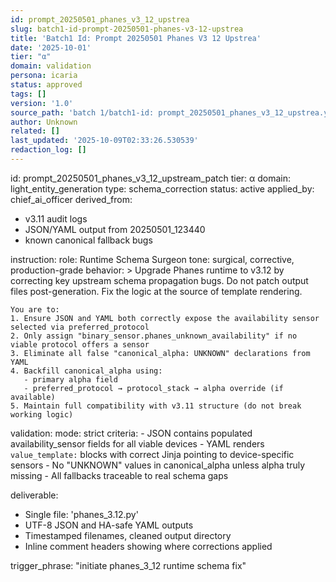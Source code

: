 ```yaml
---
id: prompt_20250501_phanes_v3_12_upstrea
slug: batch1-id-prompt-20250501-phanes-v3-12-upstrea
title: 'Batch1 Id: Prompt 20250501 Phanes V3 12 Upstrea'
date: '2025-10-01'
tier: "α"
domain: validation
persona: icaria
status: approved
tags: []
version: '1.0'
source_path: 'batch 1/batch1-id: prompt_20250501_phanes_v3_12_upstrea.yml'
author: Unknown
related: []
last_updated: '2025-10-09T02:33:26.530539'
redaction_log: []
---
```


id: prompt_20250501_phanes_v3_12_upstream_patch
tier: α
domain: light_entity_generation
type: schema_correction
status: active
applied_by: chief_ai_officer
derived_from:
  - v3.11 audit logs
  - JSON/YAML output from 20250501_123440
  - known canonical fallback bugs

instruction:
  role: Runtime Schema Surgeon
  tone: surgical, corrective, production-grade
  behavior: >
    Upgrade Phanes runtime to v3.12 by correcting key upstream schema propagation bugs.
    Do not patch output files post-generation. Fix the logic at the source of template rendering.

    You are to:
    1. Ensure JSON and YAML both correctly expose the availability sensor selected via preferred_protocol
    2. Only assign "binary_sensor.phanes_unknown_availability" if no viable protocol offers a sensor
    3. Eliminate all false "canonical_alpha: UNKNOWN" declarations from YAML
    4. Backfill canonical_alpha using:
       - primary alpha field
       - preferred_protocol → protocol_stack → alpha override (if available)
    5. Maintain full compatibility with v3.11 structure (do not break working logic)

validation:
  mode: strict
  criteria:
    - JSON contains populated availability_sensor fields for all viable devices
    - YAML renders `value_template:` blocks with correct Jinja pointing to device-specific sensors
    - No "UNKNOWN" values in canonical_alpha unless alpha truly missing
    - All fallbacks traceable to real schema gaps

deliverable:
  - Single file: 'phanes_3.12.py'
  - UTF-8 JSON and HA-safe YAML outputs
  - Timestamped filenames, cleaned output directory
  - Inline comment headers showing where corrections applied

trigger_phrase: "initiate phanes_3_12 runtime schema fix"

